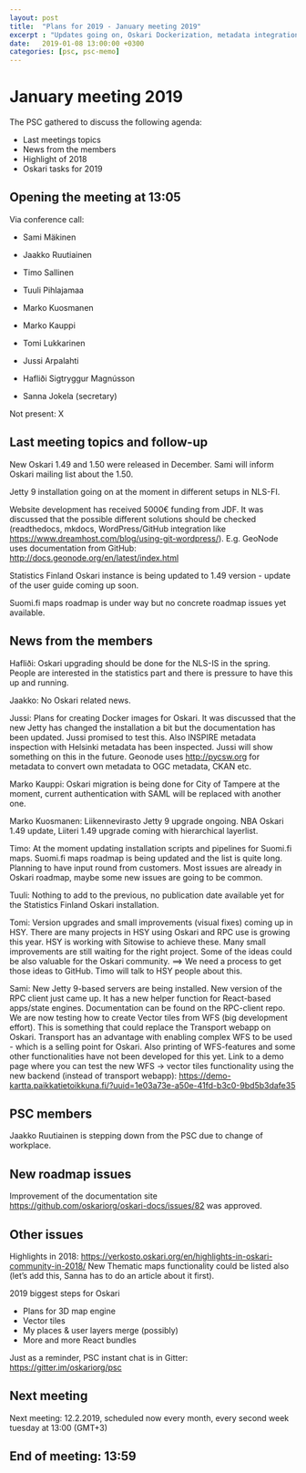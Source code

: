 ```yaml
---
layout: post
title:  "Plans for 2019 - January meeting 2019"
excerpt : "Updates going on, Oskari Dockerization, metadata integration, process for receiving new issues from GitHub, vector tiles, complex WFS"
date:   2019-01-08 13:00:00 +0300
categories: [psc, psc-memo]
---
```


# January meeting 2019

The PSC gathered to discuss the following agenda:

- Last meetings topics
- News from the members
- Highlight of 2018
- Oskari tasks for 2019

## Opening the meeting at 13:05

Via conference call:

- Sami Mäkinen
- Jaakko Ruutiainen
- Timo Sallinen
- Tuuli Pihlajamaa
- Marko Kuosmanen
- Marko Kauppi
- Tomi Lukkarinen
- Jussi Arpalahti
- Hafliði Sigtryggur Magnússon

- Sanna Jokela (secretary)

Not present: X

## Last meeting topics and follow-up

New Oskari 1.49 and 1.50 were released in December. Sami will inform Oskari mailing list about the 1.50.

Jetty 9 installation going on at the moment in different setups in NLS-FI.

Website development has received 5000€ funding from JDF. It was discussed that the possible different solutions should be checked (readthedocs, mkdocs, WordPress/GitHub integration like https://www.dreamhost.com/blog/using-git-wordpress/). E.g. GeoNode uses documentation from GitHub: http://docs.geonode.org/en/latest/index.html   

Statistics Finland Oskari instance is being updated to 1.49 version - update of the user guide coming up soon.

Suomi.fi maps roadmap is under way but no concrete roadmap issues yet available.

## News from the members

Hafliði: Oskari upgrading should be done for the NLS-IS in the spring. People are interested in the statistics part and there is pressure to have this up and running.

Jaakko: No Oskari related news.

Jussi: Plans for creating Docker images for Oskari. It was discussed that the new Jetty has changed the installation a bit but the documentation has been updated. Jussi promised to test this. Also INSPIRE metadata inspection with Helsinki metadata has been inspected. Jussi will show something on this in the future. Geonode uses http://pycsw.org for metadata to convert own metadata to OGC metadata, CKAN etc.

Marko Kauppi: Oskari migration is being done for City of Tampere at the moment, current authentication with SAML will be replaced with another one.

Marko Kuosmanen: Liikennevirasto Jetty 9 upgrade ongoing. NBA Oskari 1.49 update, Liiteri 1.49 upgrade coming with hierarchical layerlist.

Timo: At the moment updating installation scripts and pipelines for Suomi.fi maps. Suomi.fi maps roadmap is being updated and the list is quite long. Planning to have input round from customers. Most issues are already in Oskari roadmap, maybe some new issues are going to be common. 

Tuuli: Nothing to add to the previous, no publication date available yet for the Statistics Finland Oskari installation.

Tomi: Version upgrades and small improvements (visual fixes) coming up in HSY. There are many projects in HSY using Oskari and RPC use is growing this year. HSY is working with Sitowise to achieve these. Many small improvements are still waiting for the right project. Some of the ideas could be also valuable for the Oskari community. ==> We need a process to get those ideas to GitHub. Timo will talk to HSY people about this.

Sami: New Jetty 9-based servers are being installed. New version of the RPC client just came up. It has a new helper function for React-based apps/state engines. Documentation can be found on the RPC-client repo. We are now testing how to create Vector tiles from WFS (big development effort). This is something that could replace the Transport webapp on Oskari. Transport has an advantage with enabling complex WFS to be used - which is a selling point for Oskari. Also printing of WFS-features and some other functionalities have not been developed for this yet. Link to a demo page where you can test the new WFS -> vector tiles functionality using the new backend (instead of transport webapp): https://demo-kartta.paikkatietoikkuna.fi/?uuid=1e03a73e-a50e-41fd-b3c0-9bd5b3dafe35 

## PSC members

Jaakko Ruutiainen is stepping down from the PSC due to change of workplace.

## New roadmap issues

Improvement of the documentation site https://github.com/oskariorg/oskari-docs/issues/82 was approved.

## Other issues

Highlights in 2018:
https://verkosto.oskari.org/en/highlights-in-oskari-community-in-2018/ 
New Thematic maps functionality could be listed also (let’s add this, Sanna has to do an article about it first).

2019 biggest steps for Oskari
- Plans for 3D map engine
- Vector tiles
- My places & user layers merge (possibly)
- More and more React bundles

Just as a reminder, PSC instant chat is in Gitter: https://gitter.im/oskariorg/psc 

## Next meeting

Next meeting: 12.2.2019, scheduled now every month, every second week tuesday at 13:00 (GMT+3)

## End of meeting: 13:59
